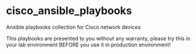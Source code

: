 # cisco_ansible_playbooks
Ansible playbooks collection for Cisco network devices

This playbooks are presented to you without any warranty, please try this in your lab environment BEFORE you use it in production environment!

